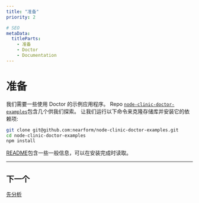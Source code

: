 ```yaml
---
title: "准备"
priority: 2

# SEO
metaData:
  titleParts:
    - 准备
    - Doctor
    - Documentation
---
```


# 准备

我们需要一些使用 Doctor 的示例应用程序。
Repo [`node-clinic-doctor-examples`](https://github.com/clinicjs/node-clinic-doctor-examples)包含几个供我们探索。
让我们运行以下命令来克隆存储库并安装它的依赖项:

```bash
git clone git@github.com:nearform/node-clinic-doctor-examples.git
cd node-clinic-doctor-examples
npm install
```

[README](https://github.com/clinicjs/node-clinic-doctor-examples)包含一些一般信息，可以在安装完成时读取。

---

## 下一个

[先分析](/documentation/doctor/03-first-analysis/)
